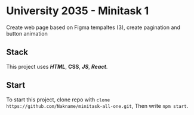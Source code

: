 # University 2035 - Minitask 1

Create web page based on Figma tempaltes (3), create pagination and button animation

## Stack

This project uses **_HTML_**, **CSS**, **_JS_**, **_React_**.

## Start

To start this project, clone repo with `clone https://github.com/Nakname/minitask-all-one.git`,
Then write `npm start`.
